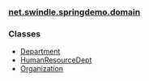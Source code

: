 ### [net.swindle.springdemo.domain](package-summary.md)

### Classes

  - [Department](Department.md)
  - [HumanResourceDept](HumanResourceDept.md)
  - [Organization](Organization.md)
